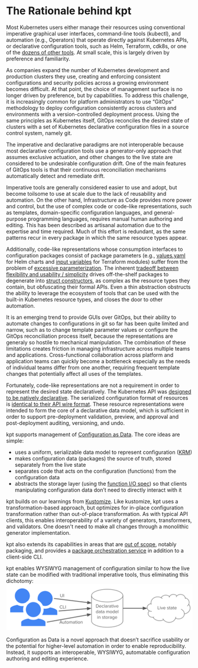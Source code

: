 # The Rationale behind kpt

Most Kubernetes users either manage their resources using conventional imperative graphical user interfaces, command-line tools (kubectl), and automation (e.g., Operators) that operate directly against Kubernetes APIs, or declarative configuration tools, such as Helm, Terraform, cdk8s, or one of the [dozens of other tools](https://docs.google.com/spreadsheets/d/1FCgqz1Ci7_VCz_wdh8vBitZ3giBtac_H8SBw4uxnrsE/edit#gid=0). At small scale, this is largely driven by preference and familiarity.

As companies expand the number of Kubernetes development and production clusters they use, creating and enforcing consistent configurations and security policies across a growing environment becomes difficult. At that point, the choice of management surface is no longer driven by preference, but by capabilities. To address this challenge, it is increasingly common for platform administrators to use “GitOps” methodology to deploy configuration consistently across clusters and environments with a version-controlled deployment process. Using the same principles as Kubernetes itself, GitOps reconciles the desired state of clusters with a set of Kubernetes declarative configuration files in a source control system, namely git.   

The imperative and declarative paradigms are not interoperable because most declarative configuration tools use a generator-only approach that assumes exclusive actuation, and other changes to the live state are considered to be undesirable configuration drift. One of the main features of GitOps tools is that their continuous reconciliation mechanisms automatically detect and remediate drift.

Imperative tools are generally considered easier to use and adopt, but become toilsome to use at scale due to the lack of reusability and automation. On the other hand, Infrastructure as Code provides more power and control, but the use of complex code or code-like representations, such as templates, domain-specific configuration languages, and general-purpose programming languages, requires manual human authoring and editing. This has been described as artisanal automation due to the expertise and time required. Much of this effort is redundant, as the same patterns recur in every package in which the same resource types appear.

Additionally, code-like representations whose consumption interfaces to configuration packages consist of package parameters (e.g., [values.yaml](https://helm.sh/docs/chart_template_guide/values_files/) for Helm charts and [input variables](https://github.com/terraform-google-modules/terraform-google-kubernetes-engine#inputs) for Terraform modules) suffer from the problem of [excessive parameterization](https://github.com/kubernetes/design-proposals-archive/blob/main/architecture/declarative-application-management.md#parameterization-pitfalls). The inherent [tradeoff between flexibility and usability / simplicity](https://en.wikipedia.org/wiki/Flexibility%E2%80%93usability_tradeoff) drives off-the-shelf packages to degenerate into [struct constructors](https://docs.google.com/presentation/d/1w4fkDNcYjvxie4GRqYuoE1oLTybsZk1anLjirN1aVnc/edit?ts=5fc7e108&pli=1#slide=id.gaeddea60e5_1_173), as complex as the resource types they contain, but obfuscating their formal APIs. Even a thin abstraction obstructs the ability to leverage the ecosystem of tools that can be used with the built-in Kubernetes resource types, and closes the door to other automation. 

It is an emerging trend to provide GUIs over GitOps, but their ability to automate changes to configurations in git so far has been quite limited and narrow, such as to change template parameter values or configure the GitOps reconciliation process itself, because the representations are generaly so hostile to mechanical manipulation. The combination of these limitations creates friction in managing infrastructure across multiple teams and applications. Cross-functional collaboration across platform and application teams can quickly become a bottleneck especially as the needs of individual teams differ from one another, requiring frequent template changes that potentially affect all uses of the templates.

Fortunately, code-like representations are not a requirement in order to represent the desired state declaratively. The Kubernetes API was [designed to be natively declarative](https://github.com/kubernetes/design-proposals-archive/blob/main/architecture/resource-management.md#declarative-configuration). The serialized configuration format of resources is [identical to their API wire format](https://github.com/kubernetes/design-proposals-archive/blob/main/architecture/declarative-application-management.md#configuration-using-rest-api-resource-specifications). These resource representations were intended to form the core of a declarative data model, which is sufficient in order to support pre-deployment validation, preview, and approval and post-deployment auditing, versioning, and undo. 

kpt supports management of [Configuration as Data](https://github.com/kptdev/kpt/blob/main/docs/design-docs/06-config-as-data.md). The core ideas are simple:
* uses a uniform, serializable data model to represent configuration ([KRM](https://github.com/kubernetes/design-proposals-archive/blob/main/architecture/resource-management.md))
* makes configuration data (packages) the source of truth, stored separately from the live state 
* separates code that acts on the configuration (functions) from the configuration data
* abstracts the storage layer (using the [function I/O spec](https://github.com/kubernetes-sigs/kustomize/blob/master/cmd/config/docs/api-conventions/functions-spec.md)) so that clients manipulating configuration data don’t need to directly interact with it

kpt builds on our learnings from [Kustomize](https://kustomize.io). Like kustomize, kpt uses a transformation-based approach, but optimizes for in-place configuration transformation rather than out-of-place transformation. As with typical API clients, this enables interoperability of a variety of generators, transformers, and validators. One doesn't need to make all changes through a monolithic generator implementation. 

kpt also extends its capabilities in areas that are [out of scope](https://github.com/kubernetes/design-proposals-archive/blob/main/architecture/scope.md#examples-of-projects-and-areas-not-in-scope), notably packaging, and provides a [package orchestration service](https://github.com/kptdev/kpt/blob/main/docs/design-docs/07-package-orchestration.md) in addition to a client-side CLI.

kpt enables WYSIWYG management of configuration similar to how the live state can be modified with traditional imperative tools, thus eliminating this dichotomy:
<img src="https://raw.githubusercontent.com/kptdev/kpt/main/docs/design-docs/CaD%20Overview.svg">

Configuration as Data is a novel approach that doesn’t sacrifice usability or the potential for higher-level automation in order to enable reproducibility. Instead, it supports an interoperable, WYSIWYG, automatable configuration authoring and editing experience.


